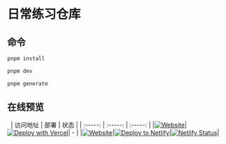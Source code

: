 # 日常练习仓库

## 命令

```bash
pnpm install

pnpm dev

pnpm generate
```

## 在线预览

&nbsp;
| 访问地址 | 部署 | 状态 |
| :-----: | :-----: | :-----: |
|[![Website](https://img.shields.io/badge/vercel%20%E5%9C%B0%E5%9D%80-https://wwlight--study.vercel.app/-brightgreen)](https://wwlight-study.vercel.app/)|[![Deploy with Vercel](https://vercel.com/button)](https://vercel.com/new/clone?repository-url=https://github.com/wwlight/study)| - |
|[![Website](https://img.shields.io/badge/netlify%20%E5%9C%B0%E5%9D%80-https://wwlight--study.netlify.app/-brightgreen)](https://wwlight-study.netlify.app/)|[![Deploy to Netlify](https://www.netlify.com/img/deploy/button.svg)](https://app.netlify.com/start/deploy?repository=https://github.com/wwlight/study)|[![Netlify Status](https://api.netlify.com/api/v1/badges/a5fcf146-bb81-42e9-8cbd-0a2aa6d3677c/deploy-status)](https://app.netlify.com/projects/wwlight-study/deploys)|
